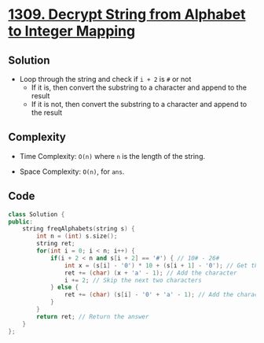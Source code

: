 # [1309. Decrypt String from Alphabet to Integer Mapping](https://leetcode.com/problems/decrypt-string-from-alphabet-to-integer-mapping/)

## Solution
- Loop through the string and check if `i + 2` is `#` or not
    - If it is, then convert the substring to a character and append to the result
    - If it is not, then convert the substring to a character and append to the result
## Complexity
- Time Complexity: `O(n)` where `n` is the length of the string.

- Space Complexity: `O(n)`, for `ans`.
## Code
``` cpp
class Solution {
public:
    string freqAlphabets(string s) {
        int n = (int) s.size();
        string ret;
        for(int i = 0; i < n; i++) {
            if(i + 2 < n and s[i + 2] == '#') { // 10# - 26#
                int x = (s[i] - '0') * 10 + (s[i + 1] - '0'); // Get the number
                ret += (char) (x + 'a' - 1); // Add the character
                i += 2; // Skip the next two characters
            } else {
                ret += (char) (s[i] - '0' + 'a' - 1); // Add the character
            }
        }
        return ret; // Return the answer
    }
};
```
